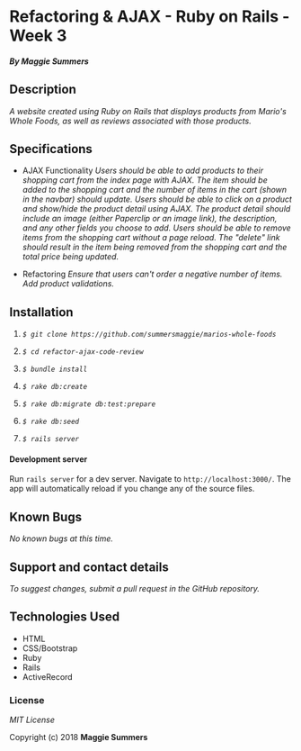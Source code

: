 # Refactoring & AJAX - Ruby on Rails - Week 3

#### _By Maggie Summers_

## Description

_A website created using Ruby on Rails that displays products from Mario's Whole Foods, as well as reviews associated with those products._

##  Specifications
  * AJAX Functionality
  _Users should be able to add products to their shopping cart from the index page with AJAX. The item should be added to the shopping cart and the number of items in the cart (shown in the navbar) should update._
  _Users should be able to click on a product and show/hide the product detail using AJAX. The product detail should include an image (either Paperclip or an image link), the description, and any other fields you choose to add._
  _Users should be able to remove items from the shopping cart without a page reload. The "delete" link should result in the item being removed from the shopping cart and the total price being updated._

  * Refactoring
  _Ensure that users can't order a negative number of items._
  _Add product validations._



## Installation

  1. _`$ git clone https://github.com/summersmaggie/marios-whole-foods`_

  2. _`$ cd refactor-ajax-code-review`_

  3. _`$ bundle install`_

  4. _`$ rake db:create`_

  5. _`$ rake db:migrate db:test:prepare`_

  6. _`$ rake db:seed`_

  7. _`$ rails server`_

#### Development server

Run `rails server` for a dev server. Navigate to `http://localhost:3000/`. The app will automatically reload if you change any of the source files.

## Known Bugs

  _No known bugs at this time._

## Support and contact details

  _To suggest changes, submit a pull request in the GitHub repository._

## Technologies Used

  * HTML
  * CSS/Bootstrap
  * Ruby
  * Rails
  * ActiveRecord

### License

  *MIT License*

Copyright (c) 2018 **Maggie Summers**
